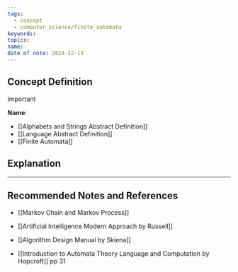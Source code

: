 ```yaml
---
tags:
  - concept
  - computer_science/finite_automata
keywords: 
topics: 
name: 
date of note: 2024-12-13
---
```


## Concept Definition

>[!important]
>**Name**: 



- [[Alphabets and Strings Abstract Definition]]
- [[Language Abstract Definition]]
- [[Finite Automata]]

## Explanation





-----------
##  Recommended Notes and References


- [[Markov Chain and Markov Process]]


- [[Artificial Intelligence Modern Approach by Russell]]
- [[Algorithm Design Manual by Skiena]] 
- [[Introduction to Automata Theory Language and Computation by Hopcroft]] pp 31